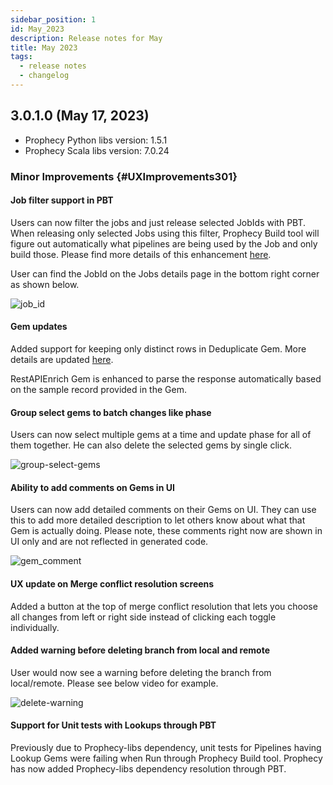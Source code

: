 ```yaml
---
sidebar_position: 1
id: May_2023
description: Release notes for May
title: May 2023
tags:
  - release notes
  - changelog
---
```


## 3.0.1.0 (May 17, 2023)

- Prophecy Python libs version: 1.5.1
- Prophecy Scala libs version: 7.0.24

### Minor Improvements {#UXImprovements301}

#### Job filter support in PBT

Users can now filter the jobs and just release selected JobIds with PBT. When releasing only selected Jobs using this filter, Prophecy Build tool will figure out automatically what pipelines are being used by the Job and only build those. Please find more details of this enhancement [here](../metadata/prophecy-build-tool#deploy-specific-jobs-using-jobid-filter).

User can find the JobId on the Jobs details page in the bottom right corner as shown below.

![job_id](img/job-id.gif)

#### Gem updates

Added support for keeping only distinct rows in Deduplicate Gem. More details are updated [here](../low-code-spark/gems/transform/deduplicate).

RestAPIEnrich Gem is enhanced to parse the response automatically based on the sample record provided in the Gem.

#### Group select gems to batch changes like phase

Users can now select multiple gems at a time and update phase for all of them together. He can also delete the selected gems by single click.

![group-select-gems](img/group-select-gem.gif)

#### Ability to add comments on Gems in UI

Users can now add detailed comments on their Gems on UI. They can use this to add more detailed description to let others know about what that Gem is actually doing.
Please note, these comments right now are shown in UI only and are not reflected in generated code.

![gem_comment](img/gem_comment.gif)

#### UX update on Merge conflict resolution screens

Added a button at the top of merge conflict resolution that lets you choose all changes from left or right side instead of clicking each toggle individually.

#### Added warning before deleting branch from local and remote

User would now see a warning before deleting the branch from local/remote. Please see below video for example.

![delete-warning](img/warning-delete.gif)

#### Support for Unit tests with Lookups through PBT

Previously due to Prophecy-libs dependency, unit tests for Pipelines having Lookup Gems were failing when Run through Prophecy Build tool.
Prophecy has now added Prophecy-libs dependency resolution through PBT.
